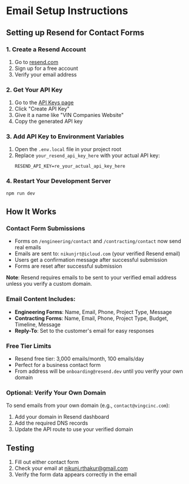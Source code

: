 # Email Setup Instructions

## Setting up Resend for Contact Forms

### 1. Create a Resend Account
1. Go to [resend.com](https://resend.com)
2. Sign up for a free account
3. Verify your email address

### 2. Get Your API Key
1. Go to the [API Keys page](https://resend.com/api-keys)
2. Click "Create API Key"
3. Give it a name like "VIN Companies Website"
4. Copy the generated API key

### 3. Add API Key to Environment Variables
1. Open the `.env.local` file in your project root
2. Replace `your_resend_api_key_here` with your actual API key:
   ```
   RESEND_API_KEY=re_your_actual_api_key_here
   ```

### 4. Restart Your Development Server
```bash
npm run dev
```

## How It Works

### Contact Form Submissions
- Forms on `/engineering/contact` and `/contracting/contact` now send real emails
- Emails are sent to: `nikunjrt@icloud.com` (your verified Resend email)
- Users get a confirmation message after successful submission
- Forms are reset after successful submission

**Note**: Resend requires emails to be sent to your verified email address unless you verify a custom domain.

### Email Content Includes:
- **Engineering Forms**: Name, Email, Phone, Project Type, Message
- **Contracting Forms**: Name, Email, Phone, Project Type, Budget, Timeline, Message
- **Reply-To**: Set to the customer's email for easy responses

### Free Tier Limits
- Resend free tier: 3,000 emails/month, 100 emails/day
- Perfect for a business contact form
- From address will be `onboarding@resend.dev` until you verify your own domain

### Optional: Verify Your Own Domain
To send emails from your own domain (e.g., `contact@vingcinc.com`):
1. Add your domain in Resend dashboard
2. Add the required DNS records
3. Update the API route to use your verified domain

## Testing
1. Fill out either contact form
2. Check your email at nikunj.rthakur@gmail.com
3. Verify the form data appears correctly in the email
